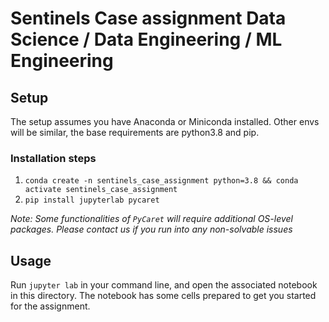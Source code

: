 # Sentinels Case assignment Data Science / Data Engineering / ML Engineering

## Setup
The setup assumes you have Anaconda or Miniconda installed. Other envs will be similar, the base requirements are python3.8 and pip.

### Installation steps
1. `conda create -n sentinels_case_assignment python=3.8 && conda activate sentinels_case_assignment`
2. `pip install jupyterlab pycaret`

*Note: Some functionalities of `PyCaret` will require additional OS-level packages. Please contact us if you run into any non-solvable issues*

## Usage

Run `jupyter lab` in your command line, and open the associated notebook in this directory.
The notebook has some cells prepared to get you started for the assignment.